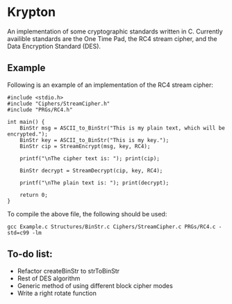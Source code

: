# Krypton
An implementation of some cryptographic standards written in C. Currently availible standards are the One Time Pad, the RC4 stream cipher, and the Data Encryption Standard (DES).

## Example
Following is an example of an implementation of the RC4 stream cipher:

```
#include <stdio.h>
#include "Ciphers/StreamCipher.h"
#include "PRGs/RC4.h"

int main() {
	BinStr msg = ASCII_to_BinStr("This is my plain text, which will be encrypted.");
	BinStr key = ASCII_to_BinStr("This is my key.");
	BinStr cip = StreamEncrypt(msg, key, RC4);

	printf("\nThe cipher text is: "); print(cip);

	BinStr decrypt = StreamDecrypt(cip, key, RC4);

	printf("\nThe plain text is: "); print(decrypt);

	return 0;
}
```

To compile the above file, the following should be used:

```
gcc Example.c Structures/BinStr.c Ciphers/StreamCipher.c PRGs/RC4.c -std=c99 -lm
```

## To-do list:
* Refactor createBinStr to strToBinStr
* Rest of DES algorithm
* Generic method of using different block cipher modes
* Write a right rotate function
